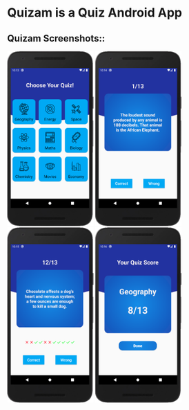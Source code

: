 # Quizam is a Quiz Android App

## Quizam Screenshots::

<img src = "https://github.com/mstva/Quizam/blob/master/screenshots/QuizMainPage.png" width ="200" /> <img src = 
"https://github.com/mstva/Quizam/blob/master/screenshots/QuizPage.png" width ="200" /> <img src = 
"https://github.com/mstva/Quizam/blob/master/screenshots/QuizSolvingPage.png" width ="200" /> <img src = 
"https://github.com/mstva/Quizam/blob/master/screenshots/QuizScorePage.png" width ="200" />
